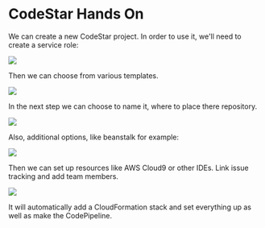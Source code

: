 # CodeStar Hands On

We can create a new CodeStar project.
In order to use it, we'll need to create a service role:

![](2022-04-21-09-47-55.png)

Then we can choose from various templates.

![](2022-04-21-09-48-13.png)

In the next step we can choose to name it, where to place there repository.

![](2022-04-21-09-48-56.png)

Also, additional options, like beanstalk for example:

![](2022-04-21-09-49-40.png)

Then we can set up resources like AWS Cloud9 or other IDEs. Link issue tracking and add team members.

![](2022-04-21-09-50-57.png)

It will automatically add a CloudFormation stack and set everything up as well as make the CodePipeline.